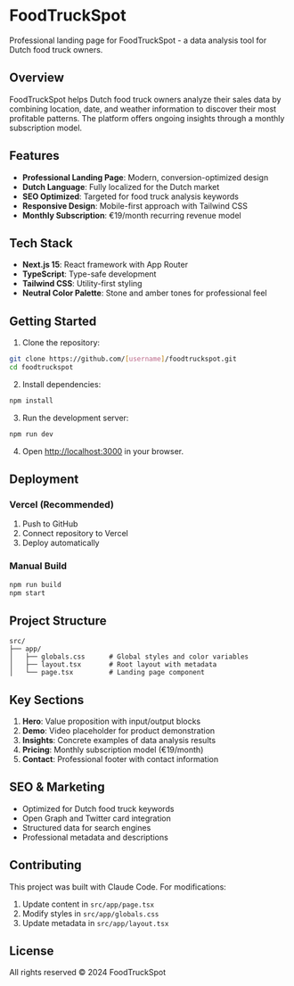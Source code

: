 # FoodTruckSpot

Professional landing page for FoodTruckSpot - a data analysis tool for Dutch food truck owners.

## Overview

FoodTruckSpot helps Dutch food truck owners analyze their sales data by combining location, date, and weather information to discover their most profitable patterns. The platform offers ongoing insights through a monthly subscription model.

## Features

- **Professional Landing Page**: Modern, conversion-optimized design
- **Dutch Language**: Fully localized for the Dutch market
- **SEO Optimized**: Targeted for food truck analysis keywords
- **Responsive Design**: Mobile-first approach with Tailwind CSS
- **Monthly Subscription**: €19/month recurring revenue model

## Tech Stack

- **Next.js 15**: React framework with App Router
- **TypeScript**: Type-safe development
- **Tailwind CSS**: Utility-first styling
- **Neutral Color Palette**: Stone and amber tones for professional feel

## Getting Started

1. Clone the repository:
```bash
git clone https://github.com/[username]/foodtruckspot.git
cd foodtruckspot
```

2. Install dependencies:
```bash
npm install
```

3. Run the development server:
```bash
npm run dev
```

4. Open [http://localhost:3000](http://localhost:3000) in your browser.

## Deployment

### Vercel (Recommended)
1. Push to GitHub
2. Connect repository to Vercel
3. Deploy automatically

### Manual Build
```bash
npm run build
npm start
```

## Project Structure

```
src/
├── app/
│   ├── globals.css      # Global styles and color variables
│   ├── layout.tsx       # Root layout with metadata
│   └── page.tsx         # Landing page component
```

## Key Sections

1. **Hero**: Value proposition with input/output blocks
2. **Demo**: Video placeholder for product demonstration  
3. **Insights**: Concrete examples of data analysis results
4. **Pricing**: Monthly subscription model (€19/month)
5. **Contact**: Professional footer with contact information

## SEO & Marketing

- Optimized for Dutch food truck keywords
- Open Graph and Twitter card integration
- Structured data for search engines
- Professional metadata and descriptions

## Contributing

This project was built with Claude Code. For modifications:

1. Update content in `src/app/page.tsx`
2. Modify styles in `src/app/globals.css`
3. Update metadata in `src/app/layout.tsx`

## License

All rights reserved © 2024 FoodTruckSpot
